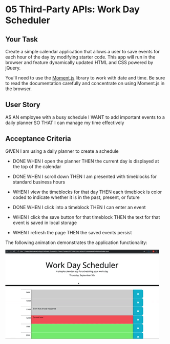 # 05 Third-Party APIs: Work Day Scheduler

## Your Task

Create a simple calendar application that allows a user to save events for each hour of the day by modifying starter code. This app will run in the browser and feature dynamically updated HTML and CSS powered by jQuery.

You'll need to use the [Moment.js](https://momentjs.com/) library to work with date and time. Be sure to read the documentation carefully and concentrate on using Moment.js in the browser.

## User Story

AS AN employee with a busy schedule
I WANT to add important events to a daily planner
SO THAT I can manage my time effectively

## Acceptance Criteria

GIVEN I am using a daily planner to create a schedule

- DONE WHEN I open the planner THEN the current day is displayed at the top of the calendar

- DONE WHEN I scroll down THEN I am presented with timeblocks for standard business hours

- WHEN I view the timeblocks for that day THEN each timeblock is color coded to indicate whether it is in the past, present, or future

- DONE WHEN I click into a timeblock THEN I can enter an event

- WHEN I click the save button for that timeblock THEN the text for that event is saved in local storage

- WHEN I refresh the page THEN the saved events persist

The following animation demonstrates the application functionality:

![A user clicks on slots on the color-coded calendar and edits the events.](./Pictures/05-third-party-apis-homework-demo.gif)
